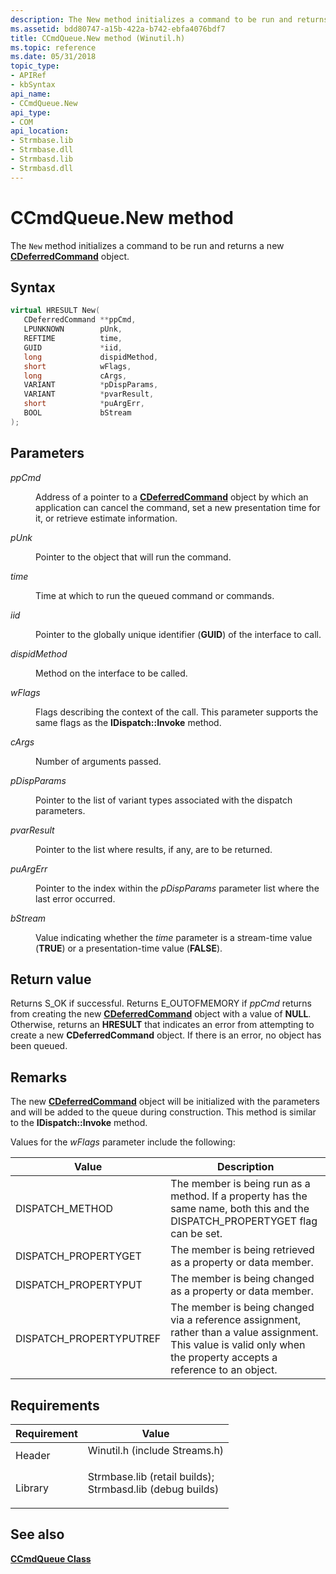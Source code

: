 ```yaml
---
description: The New method initializes a command to be run and returns a new CDeferredCommand object.
ms.assetid: bdd80747-a15b-422a-b742-ebfa4076bdf7
title: CCmdQueue.New method (Winutil.h)
ms.topic: reference
ms.date: 05/31/2018
topic_type: 
- APIRef
- kbSyntax
api_name: 
- CCmdQueue.New
api_type: 
- COM
api_location: 
- Strmbase.lib
- Strmbase.dll
- Strmbasd.lib
- Strmbasd.dll
---
```


# CCmdQueue.New method

The `New` method initializes a command to be run and returns a new [**CDeferredCommand**](cdeferredcommand.md) object.

## Syntax


```C++
virtual HRESULT New(
   CDeferredCommand **ppCmd,
   LPUNKNOWN        pUnk,
   REFTIME          time,
   GUID             *iid,
   long             dispidMethod,
   short            wFlags,
   long             cArgs,
   VARIANT          *pDispParams,
   VARIANT          *pvarResult,
   short            *puArgErr,
   BOOL             bStream
);
```



## Parameters

<dl> <dt>

*ppCmd* 
</dt> <dd>

Address of a pointer to a [**CDeferredCommand**](cdeferredcommand.md) object by which an application can cancel the command, set a new presentation time for it, or retrieve estimate information.

</dd> <dt>

*pUnk* 
</dt> <dd>

Pointer to the object that will run the command.

</dd> <dt>

*time* 
</dt> <dd>

Time at which to run the queued command or commands.

</dd> <dt>

*iid* 
</dt> <dd>

Pointer to the globally unique identifier (**GUID**) of the interface to call.

</dd> <dt>

*dispidMethod* 
</dt> <dd>

Method on the interface to be called.

</dd> <dt>

*wFlags* 
</dt> <dd>

Flags describing the context of the call. This parameter supports the same flags as the **IDispatch::Invoke** method.

</dd> <dt>

*cArgs* 
</dt> <dd>

Number of arguments passed.

</dd> <dt>

*pDispParams* 
</dt> <dd>

Pointer to the list of variant types associated with the dispatch parameters.

</dd> <dt>

*pvarResult* 
</dt> <dd>

Pointer to the list where results, if any, are to be returned.

</dd> <dt>

*puArgErr* 
</dt> <dd>

Pointer to the index within the *pDispParams* parameter list where the last error occurred.

</dd> <dt>

*bStream* 
</dt> <dd>

Value indicating whether the *time* parameter is a stream-time value (**TRUE**) or a presentation-time value (**FALSE**).

</dd> </dl>

## Return value

Returns S\_OK if successful. Returns E\_OUTOFMEMORY if *ppCmd* returns from creating the new [**CDeferredCommand**](cdeferredcommand.md) object with a value of **NULL**. Otherwise, returns an **HRESULT** that indicates an error from attempting to create a new **CDeferredCommand** object. If there is an error, no object has been queued.

## Remarks

The new [**CDeferredCommand**](cdeferredcommand.md) object will be initialized with the parameters and will be added to the queue during construction. This method is similar to the **IDispatch::Invoke** method.

Values for the *wFlags* parameter include the following:



| Value                    | Description                                                                                                                                                          |
|--------------------------|----------------------------------------------------------------------------------------------------------------------------------------------------------------------|
| DISPATCH\_METHOD         | The member is being run as a method. If a property has the same name, both this and the DISPATCH\_PROPERTYGET flag can be set.                                       |
| DISPATCH\_PROPERTYGET    | The member is being retrieved as a property or data member.                                                                                                          |
| DISPATCH\_PROPERTYPUT    | The member is being changed as a property or data member.                                                                                                            |
| DISPATCH\_PROPERTYPUTREF | The member is being changed via a reference assignment, rather than a value assignment. This value is valid only when the property accepts a reference to an object. |



 

## Requirements



| Requirement | Value |
|--------------------|--------------------------------------------------------------------------------------------------------------------------------------------------------------------------------------------|
| Header<br/>  | <dl> <dt>Winutil.h (include Streams.h)</dt> </dl>                                                                                   |
| Library<br/> | <dl> <dt>Strmbase.lib (retail builds); </dt> <dt>Strmbasd.lib (debug builds)</dt> </dl> |



## See also

<dl> <dt>

[**CCmdQueue Class**](ccmdqueue.md)
</dt> </dl>

 

 




